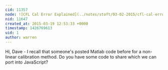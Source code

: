 ```yaml
---
cid: 11357
node: ![CFL Cal Error Explained](../notes/stoft/03-02-2015/cfl-cal-error-explained)
nid: 11647
created_at: 2015-03-19 12:53:33 +0000
timestamp: 1426769613
uid: 1
author: warren
---
```


Hi, Dave - I recall that someone's posted Matlab code before for a non-linear calibration method. Do you have some code to share which we can port into JavaScript?